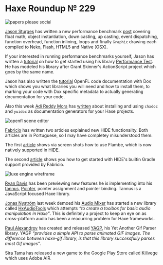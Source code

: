 [_template]: ../templates/roundup.html
[date]: / "2014-12-13 13:25:00"
[modified]: / "2014-12-13 15:10:00"
[published]: / "2014-12-13 13:25:00"
[“”]: a ""
# Haxe Roundup № 229

![papers please social](/img/229/papers.jpg "Papers, Please on iOS by @dukope")

[Jason Sturges][tw1] has written a new performance benchmark [post][l1] covering
float math, object instantiation, down casting, up casting, event dispatching, 
function overhead, function inlining, loops and finally `Graphic` drawing each compiled
to Neko, Flash, HTML5 and Native (OSX).

If your interested in running performance benchmarks yourself, Jason has written
a [tutorial][l2] on how to get started using his library [Performance Test][l3]. He
has modeled his library after Grant Skinner's ActionScript project which goes by the
same name.

Jason has also written the [tutorial][l4] OpenFL code documentation with Dox which 
shows you what libraries you will need and how to install them, to marking your code
with Dox specific metadata to actually generating documentation for your code.

Also this week [Adi Reddy Mora][tw2] has [written][l6] about installing and using 
`chxdoc` and  `yuidoc` as documentation generators for your Haxe projects.

![openfl scene editor](/img/229/editor.png "An in-progress OpenFL 2D scene editir by @dmitryhryppa")

[Fabricio][gh1] has written two articles explained new HIDE functionality. Both articles
are in Portuguese, so I may have completey misunderstood them.

The first [article][l5] shows via screen shots how to use Flambe, which is now 
natively supported in HIDE.

The second [article][l6] shows you how to get started with HIDE's builtin Gradle support
provided by Fabricio.

![luxe engine wireframe](/img/229/wireframe.png "3D wireframe project by @KeyMaster_")

[Ryan Davis][tw3] has been previewing new features he is implementing into his
[tannus][l7], [Pointer][l8], pointer assignment and pointer binding. Tannus is
a JavaScript focused Haxe library.

[Jonas Nyström][tw4] last week demoed his [Audio Mixer][l9] has started a new 
library called [HxAudioTools][l10] which attempts _“to create a toolbox for 
basic audio manipulation in Haxe”_. This is definitely a project to keep an eye on
as cross-platform audio has been a reacurring problem for Haxe frameworks.

[Paul Alexandrov][gh2] has created and released [YAGP][l11], his Yet Another Gif Parser
library. YAGP _“provides a simple API to parse animated GIF images. The difference 
between haxe-gif library, is that this library successfully parses most Gif 
images”_.

[Sira Tama][tw5] has released a new game to the Google Play Store called [Killvege][l12]
which uses Adobe AIR.

[gh2]: https://github.com/Yanrishatum "@Yanrishatum on GitHub"
[gh1]: https://github.com/Espigah "@Espigah on GitHub"

[tw5]: https://twitter.com/dango_itimi "@dango_itimi on Twitter"
[tw4]: https://twitter.com/cambiatajonas "@cambiatajonas on Twitter"
[tw3]: https://twitter.com/ProgrammerRyan "@ProgrammerRyan on Twitter"
[tw2]: https://twitter.com/adireddy "@adireddy on Twitter"
[tw1]: https://twitter.com/jasonsturges "@jasonsturges on Twitter"
	
[l12]: https://play.google.com/store/apps/details?id=air.jp.co.cygames.killvege "Killvege on Google Play Store"
[l11]: https://github.com/Yanrishatum/yagp "YAGP on GitHub"
[l10]: https://github.com/cambiata/HxAudioTools "HxAudioTools on GitHub"
[l9]: https://github.com/cambiata/HaxeWebAudioMixer "HaxeWebAudioMixer on GitHub"
[l8]: https://github.com/DavisDevelopment/tannus/blob/master/tannus/utils/Pointer.hx "Pointer.hx in Tannus on GitHub"
[l7]: https://github.com/DavisDevelopment/tannus "Tannus on GitHub"
[l6]: http://adireddy.github.io/2014/12/10/haxe-documentation%20generators/ "Haxe Documentation Generators"
[l5]: https://fabriciodezain.wordpress.com/2014/12/10/haxe-hide-flambe-v1-5/ "Adding Flambe Support to HIDE"
[l4]: http://jasonsturges.com/2014/12/07/openfl-haxe-code-documentation-with-dox/ "OpenFL Haxe code documentation with Dox"
[l3]: https://github.com/jasonsturges/openfl-haxe-performance-test "Haxe OpenFL Performance Test on GitHub"
[l2]: http://jasonsturges.com/2014/12/10/openfl-haxe-performance-benchmark-project-at-github/ "OpenFL Haxe Performance Benchmark Project at GitHub"
[l1]: http://jasonsturges.com/2014/12/11/openfl-haxe-performance-benchmarks/ "OpenFL Haxe Performance Benchmarks"